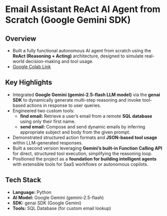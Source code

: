 # Email Assistant ReAct AI Agent from Scratch (Google Gemini SDK)

## Overview

- Built a fully functional autonomous AI agent from scratch using the **ReAct (Reasoning + Acting)** architecture, designed to simulate real-world decision-making and tool usage.
- [Google Colab Link](https://colab.research.google.com/drive/1MBKRyTpIMFe4U-DhaBWsq7Pxh7M3nEOk?usp=sharing)

## Key Highlights

- Integrated **Google Gemini (gemini-2.5-flash LLM model)** via the **genai SDK** to dynamically generate multi-step reasoning and invoke tool-based actions in response to user queries.
- Engineered two custom tools:
  - **find email:** Retrieve a user’s email from a remote **SQL database** using only their first name.
  - **send email:** Compose and send dynamic emails by inferring appropriate subject and body from the given prompt.
- Demonstrated structured action formats and **JSON-based tool usage** within LLM-generated responses.
- Built a second version leveraging **Gemini’s built-in Function Calling API** for direct, structured tool execution, simplifying the reasoning loop.
- Positioned the project as a **foundation for building intelligent agents** with extensible tools for SaaS workflows or autonomous copilots.

## Tech Stack

- **Language:** Python
- **AI Model:** Google Gemini (gemini-2.5-flash)
- **SDK:** genai SDK (Google Gemini)
- **Tools:** SQL Database (for custom email lookup)
